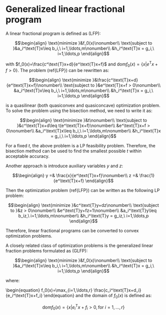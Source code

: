 # Generalized linear fractional program

A linear fractional program is defined as (LFP):

$$\begin{align}
\text{minimize }&f_0(x)\nonumber\\
\text{subject to }&a_i^\text{T}x\leq b_i,\ i=1,\ldots,m\nonumber\\
                  &h_i^\text{T}x = g_i,\ i=1,\ldots,p
\end{align}$$

with $f_0(x)=\frac{c^\text{T}x+d}{e^\text{T}x+f}$ and
$\text{dom}f_0(x)=\{x|e^\text{T}x+f > 0\}$. The problem (ref{LFP}) can be
rewritten as:

$$\begin{align}
\text{minimize }&\frac{c^\text{T}x+d}{e^\text{T}x+f}\nonumber\\
\text{subject to }&e^\text{T}x+f > 0\nonumber\\
                  &a_i^\text{T}x\leq b_i,\ i=1,\ldots,m\nonumber\\
                  &h_i^\text{T}x = g_i,\ i=1,\ldots,p
\end{align}$$

is a quasilinear (both quasiconvex and quasiconcave) optimization problem. To
solve the problem using the bisection method, we need to write it as:

$$\begin{align}
\text{minimize }&t\nonumber\\
\text{subject to }&c^\text{T}x+d\leq t(e^\text{T}x+f)\nonumber\\
                  &e^\text{T}x+f > 0\nonumber\\
                  &a_i^\text{T}x\leq b_i,\ i=1,\ldots,m\nonumber\\
                  &h_i^\text{T}x = g_i,\ i=1,\ldots,p
\end{align}$$

For a fixed $t$, the above problem is a LP feasibility problem. Therefore, the
bisection method can be used to find the smallest possible $t$ within acceptable
accuracy.

Another approach is introduce auxiliary variables $y$ and $z$:

$$\begin{align}
y =& \frac{x}{e^\text{T}x+f}\nonumber\\
z =& \frac{1}{e^\text{T}x+f}
\end{align}$$

Then the optimization problem (ref{LFP}) can be written as the following LP
problem:

$$\begin{align}
\text{minimize }&c^\text{T}y+dz\nonumber\\
\text{subject to }&z > 0\nonumber\\
                  &e^\text{T}y+fz=1\nonumber\\
                  &a_i^\text{T}y\leq b_iz,\ i=1,\ldots,m\nonumber\\
                  &h_i^\text{T}y = g_iz,\ i=1,\ldots,p
\end{align}$$

Therefore, linear fractional programs can be converted to convex optimization
problems.

A closely related class of optimization problems is the generalized linear
fraction problems formulated as (GLFP):

$$\begin{align}
\text{minimize }&f_0(x)\nonumber\\
\text{subject to }&a_i^\text{T}x\leq b_i,\ i=1,\ldots,m\nonumber\\
                  &h_i^\text{T}x = g_i,\ i=1,\ldots,p
\end{align}$$

where:

\begin{equation}
f_0(x)=\max_{i=1,\ldots,r} \frac{c_i^\text{T}x+d_i}{e_i^\text{T}x+f_i}
\end{equation}
and the domain of $f_0(x)$ is defined as:

$$\begin{equation}
\text{dom}f_0(x)=\{x|e_i^\text{T}x+f_i > 0, \text{for }i=1,\ldots,r\}
\end{equation}$$


